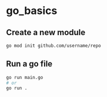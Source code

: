 # go_basics

## Create a new module

```bash
go mod init github.com/username/repo
```

## Run a go file

```bash
go run main.go
# or
go run .
```
